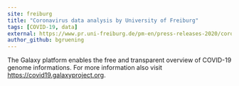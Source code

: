 ```yaml
---
site: freiburg
title: "Coronavirus data analysis by University of Freiburg"
tags: [COVID-19, data]
external: https://www.pr.uni-freiburg.de/pm-en/press-releases-2020/coronavirus-data-analysis?set_language=en
author_github: bgruening
---
```



The Galaxy platform enables the free and transparent overview of COVID-19 genome informations. For more information also visit https://covid19.galaxyproject.org.
